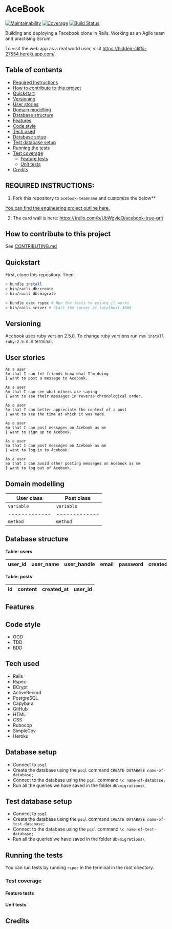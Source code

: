 # AceBook

[![Maintainability](https://api.codeclimate.com/v1/badges/a99a88d28ad37a79dbf6/maintainability)](https://codeclimate.com/github/codeclimate/codeclimate/maintainability) [![Coverage](https://ajbacon.github.io/REPO/badge.svg)](https://github.com/ajbacon/acebook-true-GrIT) [![Build Status](https://travis-ci.com/ajbacon/acebook-true-GrIT.svg?branch=master)](https://travis-ci.com/ajbacon/acebook-true-GrIT)



Building and deploying a Facebook clone in Rails. Working as an Agile team and practising Scrum.

To visit the web app as a real world user, visit https://hidden-cliffs-27554.herokuapp.com/.

## Table of contents
- [Required Instructions](#required-instructions)
- [How to contribute to this project](#how-to-contribute-to-this-project)
- [Quickstart](#quickstart)
- [Versioning](#versioning)  
- [User stories](#user-stories)
- [Domain modelling](#domain-modelling)
- [Database structure](#database-structure)
- [Features](#features)
- [Code style](#code-style)
- [Tech used](#tech-used)
- [Database setup](#database-setup)
- [Test database setup](#test-database-setup)
- [Running the tests](#running-the-tests)
- [Test coverage](#test-coverage)
  - [Feature tests](#feature-tests)
  - [Unit tests](#unit-tests)
- [Credits](#credits)

## REQUIRED INSTRUCTIONS:

1. Fork this repository to `acebook-teamname` and customize
the below**

[You can find the engineering project outline here.](https://github.com/makersacademy/course/tree/master/engineering_projects/rails)

2. The card wall is here: https://trello.com/b/UbWgvieQ/acebook-true-grit

## How to contribute to this project
See [CONTRIBUTING.md](CONTRIBUTING.md)

## Quickstart

First, clone this repository. Then:

```bash
> bundle install
> bin/rails db:create
> bin/rails db:migrate

> bundle exec rspec # Run the tests to ensure it works
> bin/rails server # Start the server at localhost:3000
```

## Versioning

Acebook uses ruby version 2.5.0. To change ruby versions run ```rvm install ruby-2.5.0``` in terminal.

## User stories


```
As a user   
So that I can let friends know what I'm doing   
I want to post a message to Acebook.
```
```
As a user   
So that I can see what others are saying   
I want to see their messages in reverse chronological order.     
```

```
As a user   
So that I can better appreciate the context of a post   
I want to see the time at which it was made.    
```

```
As a user   
So that I can post messages on Acebook as me   
I want to sign up to Acebook.   
```

```
As a user   
So that I can post messages on Acebook as me   
I want to log in to Acebook.   
```
```
As a user   
So that I can avoid other posting messages on Acebook as me   
I want to log out of Acebook.   
```


## Domain modelling

| User class | Post class |
| ---- | --- |
| ```variable``` | ```variable``` |
| ------------- | ------------- |
| ```method``` | ```method``` |

## Database structure

**Table: users**

user_id | user_name | user_handle | email | password | created_at |
| ----- | --------- | ----------- | ----- | -------- | ---------- |

**Table: posts**   

| id | content | created_at | user_id |
| -- | ------- | ---------- | ------- |

## Features


## Code style
- OOD
- TDD
- BDD

## Tech used

- Rails
- Rspec  
- BCrypt
- ActiveRecord
- PostgreSQL
- Capybara
- GitHub
- HTML
- CSS
- Rubocop
- SimpleCov
- Heroku

## Database setup

- Connect to ```psql```
- Create the database using the ```psql``` command ```CREATE DATABASE name-of-database;```  
- Connect to the database using the ```pqsl``` command ```\c name-of-database;```  
- Run all the queries we have saved in the folder ```db\migrations\```  

## Test database setup

- Connect to ```psql```
- Create the database using the ```psql``` command ```CREATE DATABASE name-of-test-database;```  
- Connect to the database using the ```pqsl``` command ```\c name-of-test-database;```  
- Run all the queries we have saved in the folder ```db\migrations\```  

## Running the tests  

You can run tests by running ```rspec``` in the terminal in the root directory.

### Test coverage  
#### Feature tests

#### Unit tests


## Credits
